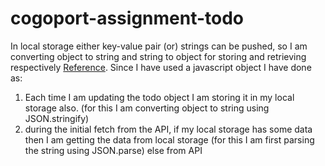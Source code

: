 # cogoport-assignment-todo
In local storage either key-value pair (or) strings can be pushed, so I am converting object to string and string to object for storing and retrieving respectively <a href="[url](https://stackoverflow.com/questions/2010892/how-to-store-objects-in-html5-localstorage-sessionstorage)">Reference</a>. Since I have used a javascript object I have done as: 
<ol>
  <li> Each time I am updating the todo object I am storing it in my local storage also. (for this I am converting object to string using JSON.stringify)</li>
  <li>during the initial fetch from the API, if my local storage has some data then I am getting the data from local storage (for this I am first parsing the string using JSON.parse) else from API </li>
</ol>
